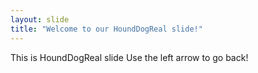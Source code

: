 ```yaml
---
layout: slide
title: "Welcome to our HoundDogReal slide!"
---
```

This is HoundDogReal slide
Use the left arrow to go back!
